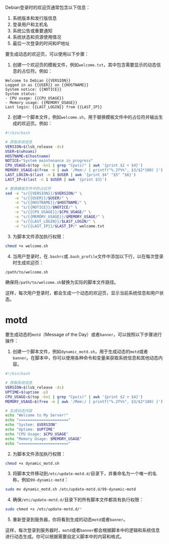 Debian登录时的欢迎页通常包含以下信息：

1. 系统版本和发行版信息
2. 登录用户和主机名
3. 系统公告或重要通知
4. 系统状态和资源使用情况
5. 最后一次登录的时间和IP地址

要生成动态的欢迎页，可以使用以下步骤：

1. 创建一个欢迎页的模板文件，例如`welcome.txt`，其中包含需要显示的动态信息的占位符。例如：

```
Welcome to Debian {{VERSION}}
Logged in as {{USER}} on {{HOSTNAME}}
System notice: {{NOTICE}}
System status:
- CPU usage: {{CPU_USAGE}}
- Memory usage: {{MEMORY_USAGE}}
Last login: {{LAST_LOGIN}} from {{LAST_IP}}
```

2. 创建一个脚本文件，例如`welcome.sh`，用于替换模板文件中的占位符并输出生成的欢迎页。例如：

```bash
#!/bin/bash

# 获取系统信息
VERSION=$(lsb_release -ds)
USER=$(whoami)
HOSTNAME=$(hostname)
NOTICE="System maintenance in progress"
CPU_USAGE=$(top -bn1 | grep "Cpu(s)" | awk '{print $2 + $4}')
MEMORY_USAGE=$(free -m | awk '/Mem:/ { printf("%.2f%%", $3/$2*100) }')
LAST_LOGIN=$(last -n 1 $USER | awk '{print $4" "$5" "$6}')
LAST_IP=$(last -n 1 $USER | awk '{print $3}')

# 替换模板文件中的占位符
sed -e "s/{{VERSION}}/$VERSION/" \
    -e "s/{{USER}}/$USER/" \
    -e "s/{{HOSTNAME}}/$HOSTNAME/" \
    -e "s/{{NOTICE}}/$NOTICE/" \
    -e "s/{{CPU_USAGE}}/$CPU_USAGE/" \
    -e "s/{{MEMORY_USAGE}}/$MEMORY_USAGE/" \
    -e "s/{{LAST_LOGIN}}/$LAST_LOGIN/" \
    -e "s/{{LAST_IP}}/$LAST_IP/" welcome.txt
```

3. 为脚本文件添加执行权限：

```bash
chmod +x welcome.sh
```

4. 当用户登录时，在`.bashrc`或`.bash_profile`文件中添加以下行，以在每次登录时生成欢迎页：

```bash
/path/to/welcome.sh
```

确保将`/path/to/welcome.sh`替换为实际的脚本文件路径。

这样，每次用户登录时，都会生成一个动态的欢迎页，显示当前系统信息和用户状态。



# motd
要生成动态的`motd`（Message of the Day）或者`banner`，可以按照以下步骤进行操作：

1. 创建一个脚本文件，例如`dynamic_motd.sh`，用于生成动态的`motd`或者`banner`。在脚本中，你可以使用各种命令和变量来获取系统信息和其他动态内容。

```bash
#!/bin/bash

# 获取系统信息
VERSION=$(lsb_release -ds)
UPTIME=$(uptime -p)
CPU_USAGE=$(top -bn1 | grep "Cpu(s)" | awk '{print $2 + $4}')
MEMORY_USAGE=$(free -m | awk '/Mem:/ { printf("%.2f%%", $3/$2*100) }')

# 生成动态内容
echo "Welcome to My Server!"
echo "======================"
echo "System: $VERSION"
echo "Uptime: $UPTIME"
echo "CPU Usage: $CPU_USAGE"
echo "Memory Usage: $MEMORY_USAGE"
echo "======================"
```

2. 为脚本文件添加执行权限：

```bash
chmod +x dynamic_motd.sh
```

3. 将脚本文件移动到`/etc/update-motd.d/`目录下，并重命名为一个唯一的名称，例如`99-dynamic-motd`：

```bash
sudo mv dynamic_motd.sh /etc/update-motd.d/99-dynamic-motd
```

4. 确保`/etc/update-motd.d/`目录下的所有脚本文件都具有执行权限：

```bash
sudo chmod +x /etc/update-motd.d/*
```

5. 重新登录到服务器，你将看到生成的动态`motd`或者`banner`。

这样，每次登录到服务器时，`motd`或者`banner`都会根据脚本中的逻辑和系统信息进行动态生成。你可以根据需要自定义脚本中的内容和格式。